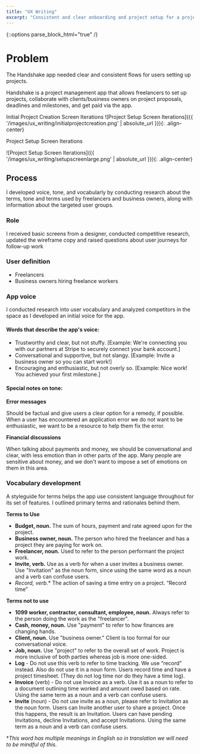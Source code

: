 ```yaml
---
title: "UX Writing"
excerpt: "Consistent and clear onboarding and project setup for a project management app."
---
```

{::options parse_block_html="true" /}
<div class="portfolio-container">

# Problem
The Handshake app needed clear and consistent flows for users setting up projects.

Handshake is a project management app that allows freelancers to set up projects, collaborate with clients/business owners on project proposals, deadlines and milestones, and get paid via the app.

Initial Project Creation Screen Iterations
![Project Setup Screen Iterations]({{ '/images/ux_writing/initialprojectcreation.png' | absolute_url }}){: .align-center}

Project Setup Screen Iterations

![Project Setup Screen Iterations]({{ '/images/ux_writing/setupscreenlarge.png' | absolute_url }}){: .align-center}
<br/>

## Process
I developed voice, tone, and vocabularly by conducting research about the terms, tone and terms used by freelancers and business owners, along with information about the targeted user groups.

### Role
I received basic screens from a designer, conducted competitive research, updated the wireframe copy and raised questions about user journeys for follow-up work

### User definition
- Freelancers
- Business owners hiring freelance workers

### App voice
I conducted research into user vocabulary and analyzed competitors in the space as I developed an initial voice for the app.

#### Words that describe the app's voice:

- Trustworthy and clear, but not stuffy.
[Example: We're connecting you with our partners at Stripe to securely connect your bank account.]
- Conversational and supportive, but not slangy.
[Example: Invite a business owner so you can start work!]
- Encouraging and enthusiastic, but not overly so.
[Example: Nice work! You achieved your first milestone.]

#### Special notes on tone:

**Error messages**

Should be factual and give users a clear option for a remedy, if possible. When a user has encountered an application error we do not want to be enthusiastic, we want to be a resource to help them fix the error.

**Financial discussions**

When talking about payments and money, we should be conversational and clear, with less emotion than in other parts of the app. Many people are sensitive about money, and we don't want to impose a set of emotions on them in this area.

### Vocabulary development

A styleguide for terms helps the app use consistent language throughout for its set of features. I outlined primary terms and rationales behind them.

**Terms to Use**
- **Budget, noun.** The sum of hours, payment and rate agreed upon for the project.
- **Business owner, noun.** The person who hired the freelancer and has a project they are paying for work on.
- **Freelancer, noun.** Used to refer to the person performant the project work.
- **Invite, verb.** Use as a verb for when a user invites a business owner. Use "Invitation" as the noun form, since using the same word as a noun and a verb can confuse users.
- **Record*, verb.** The action of saving a time entry on a project. “Record time”

**Terms not to use**

- **1099 worker, contractor, consultant, employee, noun.** Always refer to the person doing the work as the "freelancer".
- **Cash, money, noun.** Use "payment" to refer to how finances are changing hands.
- **Client, noun.** Use "business owner." Client is too formal for our conversational voice.
- **Job, noun.** Use "project" to refer to the overall set of work. Project is more inclusive of both parties whereas job is more one-sided.
- **Log** - Do not use this verb to refer to time tracking. We use “record” instead. Also do not use it in a noun form. Users record time and have a project timesheet. (They do not log time nor do they have a time log).
- **Invoice** (verb) - Do not use Invoice as a verb. Use it as a noun to refer to a document outlining time worked and amount owed based on rate. Using the same term as a noun and a verb can confuse users.
- **Invite** (noun) - Do not use invite as a noun, please refer to Invitation as the noun form. Users can Invite another user to share a project. Once this happens, the result is an Invitation. Users can have pending Invitations, decline Invitations, and accept Invitations. Using the same term as a noun and a verb can confuse users.

*_This word has multiple meanings in English so in translation we will need to be mindful of this._
</div>
